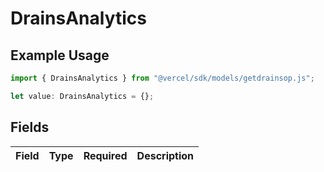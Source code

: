 # DrainsAnalytics

## Example Usage

```typescript
import { DrainsAnalytics } from "@vercel/sdk/models/getdrainsop.js";

let value: DrainsAnalytics = {};
```

## Fields

| Field       | Type        | Required    | Description |
| ----------- | ----------- | ----------- | ----------- |